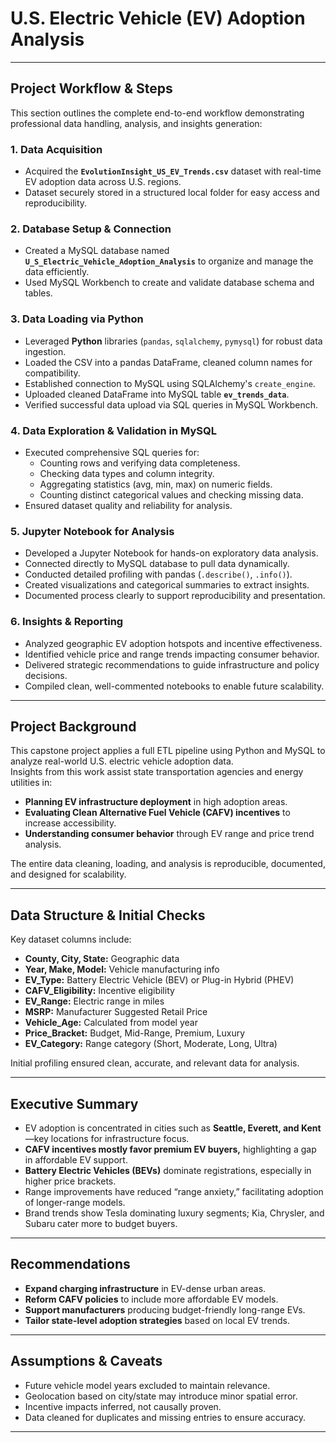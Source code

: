 # U.S. Electric Vehicle (EV) Adoption Analysis

---

## Project Workflow & Steps

This section outlines the complete end-to-end workflow demonstrating professional data handling, analysis, and insights generation:

### 1. Data Acquisition

- Acquired the **`EvolutionInsight_US_EV_Trends.csv`** dataset with real-time EV adoption data across U.S. regions.  
- Dataset securely stored in a structured local folder for easy access and reproducibility.

### 2. Database Setup & Connection

- Created a MySQL database named **`U_S_Electric_Vehicle_Adoption_Analysis`** to organize and manage the data efficiently.  
- Used MySQL Workbench to create and validate database schema and tables.

### 3. Data Loading via Python

- Leveraged **Python** libraries (`pandas`, `sqlalchemy`, `pymysql`) for robust data ingestion.  
- Loaded the CSV into a pandas DataFrame, cleaned column names for compatibility.  
- Established connection to MySQL using SQLAlchemy's `create_engine`.  
- Uploaded cleaned DataFrame into MySQL table **`ev_trends_data`**.  
- Verified successful data upload via SQL queries in MySQL Workbench.

### 4. Data Exploration & Validation in MySQL

- Executed comprehensive SQL queries for:  
  - Counting rows and verifying data completeness.  
  - Checking data types and column integrity.  
  - Aggregating statistics (avg, min, max) on numeric fields.  
  - Counting distinct categorical values and checking missing data.  
- Ensured dataset quality and reliability for analysis.

### 5. Jupyter Notebook for Analysis

- Developed a Jupyter Notebook for hands-on exploratory data analysis.  
- Connected directly to MySQL database to pull data dynamically.  
- Conducted detailed profiling with pandas (`.describe()`, `.info()`).  
- Created visualizations and categorical summaries to extract insights.  
- Documented process clearly to support reproducibility and presentation.

### 6. Insights & Reporting

- Analyzed geographic EV adoption hotspots and incentive effectiveness.  
- Identified vehicle price and range trends impacting consumer behavior.  
- Delivered strategic recommendations to guide infrastructure and policy decisions.  
- Compiled clean, well-commented notebooks to enable future scalability.

---

## Project Background

This capstone project applies a full ETL pipeline using Python and MySQL to analyze real-world U.S. electric vehicle adoption data.  
Insights from this work assist state transportation agencies and energy utilities in:

- **Planning EV infrastructure deployment** in high adoption areas.  
- **Evaluating Clean Alternative Fuel Vehicle (CAFV) incentives** to increase accessibility.  
- **Understanding consumer behavior** through EV range and price trend analysis.

The entire data cleaning, loading, and analysis is reproducible, documented, and designed for scalability.

---

## Data Structure & Initial Checks

Key dataset columns include:

- **County, City, State:** Geographic data  
- **Year, Make, Model:** Vehicle manufacturing info  
- **EV_Type:** Battery Electric Vehicle (BEV) or Plug-in Hybrid (PHEV)  
- **CAFV_Eligibility:** Incentive eligibility  
- **EV_Range:** Electric range in miles  
- **MSRP:** Manufacturer Suggested Retail Price  
- **Vehicle_Age:** Calculated from model year  
- **Price_Bracket:** Budget, Mid-Range, Premium, Luxury  
- **EV_Category:** Range category (Short, Moderate, Long, Ultra)  

Initial profiling ensured clean, accurate, and relevant data for analysis.

---

## Executive Summary

- EV adoption is concentrated in cities such as **Seattle, Everett, and Kent**—key locations for infrastructure focus.  
- **CAFV incentives mostly favor premium EV buyers,** highlighting a gap in affordable EV support.  
- **Battery Electric Vehicles (BEVs)** dominate registrations, especially in higher price brackets.  
- Range improvements have reduced “range anxiety,” facilitating adoption of longer-range models.  
- Brand trends show Tesla dominating luxury segments; Kia, Chrysler, and Subaru cater more to budget buyers.

---

## Recommendations

- **Expand charging infrastructure** in EV-dense urban areas.  
- **Reform CAFV policies** to include more affordable EV models.  
- **Support manufacturers** producing budget-friendly long-range EVs.  
- **Tailor state-level adoption strategies** based on local EV trends.

---

## Assumptions & Caveats

- Future vehicle model years excluded to maintain relevance.  
- Geolocation based on city/state may introduce minor spatial error.  
- Incentive impacts inferred, not causally proven.  
- Data cleaned for duplicates and missing entries to ensure accuracy.

---

